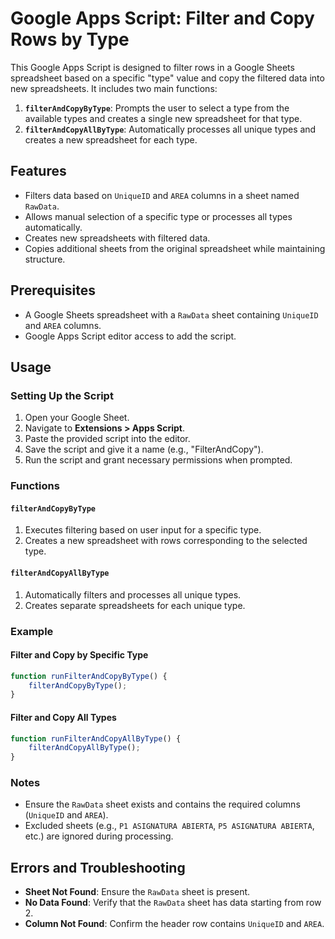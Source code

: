 
# Google Apps Script: Filter and Copy Rows by Type

This Google Apps Script is designed to filter rows in a Google Sheets spreadsheet based on a specific "type" value and copy the filtered data into new spreadsheets. It includes two main functions:

1. **`filterAndCopyByType`**: Prompts the user to select a type from the available types and creates a single new spreadsheet for that type.
2. **`filterAndCopyAllByType`**: Automatically processes all unique types and creates a new spreadsheet for each type.

## Features

- Filters data based on `UniqueID` and `AREA` columns in a sheet named `RawData`.
- Allows manual selection of a specific type or processes all types automatically.
- Creates new spreadsheets with filtered data.
- Copies additional sheets from the original spreadsheet while maintaining structure.

## Prerequisites

- A Google Sheets spreadsheet with a `RawData` sheet containing `UniqueID` and `AREA` columns.
- Google Apps Script editor access to add the script.

## Usage

### Setting Up the Script

1. Open your Google Sheet.
2. Navigate to **Extensions > Apps Script**.
3. Paste the provided script into the editor.
4. Save the script and give it a name (e.g., "FilterAndCopy").
5. Run the script and grant necessary permissions when prompted.

### Functions

#### `filterAndCopyByType`

1. Executes filtering based on user input for a specific type.
2. Creates a new spreadsheet with rows corresponding to the selected type.

#### `filterAndCopyAllByType`

1. Automatically filters and processes all unique types.
2. Creates separate spreadsheets for each unique type.

### Example

#### Filter and Copy by Specific Type

```javascript
function runFilterAndCopyByType() {
    filterAndCopyByType();
}
```

#### Filter and Copy All Types

```javascript
function runFilterAndCopyAllByType() {
    filterAndCopyAllByType();
}
```

### Notes

- Ensure the `RawData` sheet exists and contains the required columns (`UniqueID` and `AREA`).
- Excluded sheets (e.g., `P1 ASIGNATURA ABIERTA`, `P5 ASIGNATURA ABIERTA`, etc.) are ignored during processing.

## Errors and Troubleshooting

- **Sheet Not Found**: Ensure the `RawData` sheet is present.
- **No Data Found**: Verify that the `RawData` sheet has data starting from row 2.
- **Column Not Found**: Confirm the header row contains `UniqueID` and `AREA`.

